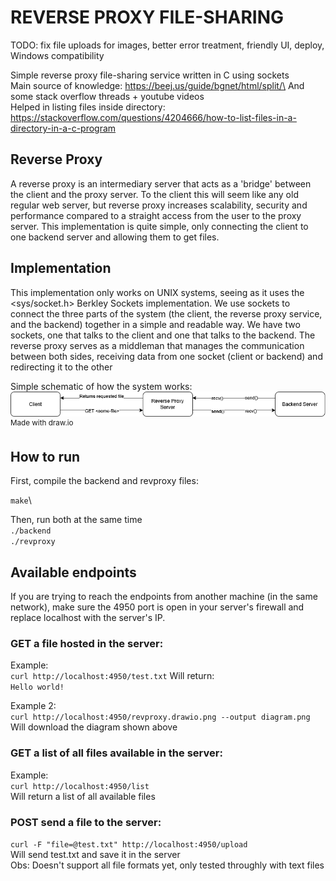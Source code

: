 # REVERSE PROXY FILE-SHARING
TODO: fix file uploads for images, better error treatment, friendly UI, deploy, Windows compatibility

Simple reverse proxy file-sharing service written in C using sockets\
Main source of knowledge: https://beej.us/guide/bgnet/html/split/\
And some stack overflow threads + youtube videos\
Helped in listing files inside directory: https://stackoverflow.com/questions/4204666/how-to-list-files-in-a-directory-in-a-c-program

## Reverse Proxy
A reverse proxy is an intermediary server that acts as a 'bridge' between the client and the proxy server. To the client this will seem like any old regular web server, but reverse proxy increases scalability, security and performance compared to a straight access from the user to the proxy server. This implementation is quite simple, only connecting the client to one backend server and allowing them to get files.

## Implementation
This implementation only works on UNIX systems, seeing as it uses the <sys/socket.h> Berkley Sockets implementation. We use sockets to connect the three parts of the system (the client, the reverse proxy service, and the backend) together in a simple and readable way. We have two sockets, one that talks to the client and one that talks to the backend. The reverse proxy serves as a middleman that manages the communication between both sides, receiving data from one socket (client or backend) and redirecting it to the other

Simple schematic of how the system works:
![Reverse Proxy Schematic](./www/revproxy.drawio.png)
<sup>Made with draw.io</sup>

## How to run
First, compile the backend and revproxy files:

`make`\

Then, run both at the same time\
`./backend`\
`./revproxy`

## Available endpoints

If you are trying to reach the endpoints from another machine (in the same network), make sure the 4950 port is open in your server's firewall and replace localhost with the server's IP.

### GET a file hosted in the server:
Example:\
`curl http://localhost:4950/test.txt`
Will return:\
`Hello world!`

Example 2:\
`curl http://localhost:4950/revproxy.drawio.png --output diagram.png`\
Will download the diagram shown above

### GET a list of all files available in the server:
Example:\
`curl http://localhost:4950/list`\
Will return a list of all available files

### POST send a file to the server:
`curl -F "file=@test.txt" http://localhost:4950/upload`\
Will send test.txt and save it in the server\
Obs: Doesn't support all file formats yet, only tested throughly with text files

